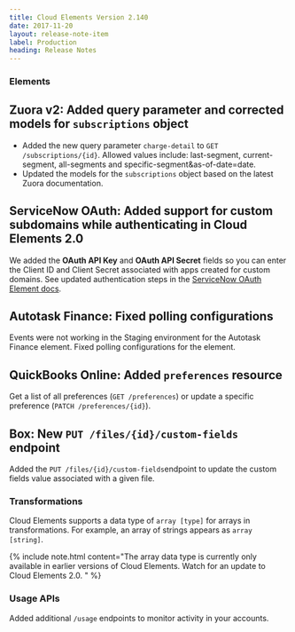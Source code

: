 ```yaml
---
title: Cloud Elements Version 2.140
date: 2017-11-20
layout: release-note-item
label: Production
heading: Release Notes
---
```


### Elements

## Zuora v2: Added query parameter and corrected models for `subscriptions` object

* Added the new query parameter `charge-detail` to `GET /subscriptions/{id}`. Allowed values include: last-segment, current-segment, all-segments and specific-segment&as-of-date=date.
* Updated the models for the `subscriptions` object based on the latest Zuora documentation.

## ServiceNow OAuth: Added support for custom subdomains while authenticating in Cloud Elements 2.0

We added the **OAuth API Key** and **OAuth API Secret** fields so you can enter the Client ID and Client Secret associated with apps created for custom domains. See updated authentication steps in the [ServiceNow OAuth Element docs](/docs/elements/servicenow-oauth/setup.html).

## Autotask Finance: Fixed polling configurations

Events were not working in the Staging environment for the Autotask Finance element. Fixed polling configurations for the element.

## QuickBooks Online: Added `preferences` resource

Get a list of all preferences (`GET /preferences`) or update a specific preference (`PATCH /preferences/{id}`).

## Box: New `PUT /files/{id}/custom-fields` endpoint

Added the `PUT /files/{id}/custom-fields`endpoint to update the custom fields value associated with a given file.

### Transformations

Cloud Elements supports a data type of `array [type]` for arrays in transformations. For example, an array of strings appears as `array [string]`.

{% include note.html content="The array data type is currently only available in earlier versions of Cloud Elements. Watch for an update to Cloud Elements 2.0.  " %}

### Usage APIs

Added additional `/usage` endpoints to monitor activity in your accounts.
